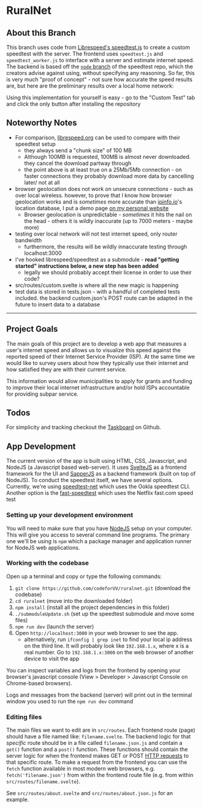 # RuralNet

## About this Branch

This branch uses code from [Librespeed's speedtest.js](https://github.com/librespeed/speedtest) to create a custom speedtest with the server. The frontend uses `speedtest.js` and `speedtest_worker.js` to interface with a server and estimate internet speed. The backend is based off the [`node` branch](https://github.com/librespeed/speedtest/tree/node) of the speedtest repo, which the creators advise against using, without specifying any reasoning. So far, this is very much "proof of concept" - not sure how accurate the speed results are, but here are the preliminary results over a local home network: 

Using this implementation for yourself is easy - go to the "Custom Test" tab and click the only button after installing the repository

## Noteworthy Notes

* For comparison, [librespeed.org](https://librespeed.org) can be used to compare with their speedtest setup
    * they always send a "chunk size" of 100 MB
    * Although 100MB is requested, 100MB is almost never downloaded. they cancel the download partway through
    * the point above is at least true on a 25Mb/5Mb connection - on faster connections they probably download more data by cancelling later/ not at all
* browser geolocation does not work on unsecure connections - such as over local wireless. however, to prove that I know how browser geolocation works and is *sometimes* more accurate than [ipinfo.io](ipinfo.io)'s location database, I put a demo page [on my personal website](https://natedimick.com/geolocation.html)
   * Browser geolocation is unpredictable - *sometimes* it hits the nail on the head - others it is wildly inaccurate (up to 7000 meters - maybe more)
* testing over local network will not test internet speed, only router bandwidth
    * furthermore, the results will be wildly innaccurate testing through localhost:3000
* I've hooked librespeed/speedtest as a submodule - **read "getting started" instructions below, a new step has been added**
    * legally we should probably accept their license in order to use their code?
* src/routes/custom.svelte is where all the new magic is happening 
* test data is stored in tests.json - with a handful of completed tests included. the backend custom.json's POST route can be adapted in the future to insert data to a database

--- 

## Project Goals

The main goals of this project are to develop a web app that measures a user's internet speed and allows us to visualize this speed against the reported speed of their Internet Service Provider (ISP). At the same time we would like to survey users about how they typically use their internet and how satisfied they are with their current service.

This information would allow municipalities to apply for grants and funding to improve their local internet infrastructure and/or hold ISPs accountable for providing subpar service.

## Todos

For simplicity and tracking checkout the [Taskboard](https://github.com/codeforUV/ruralnet/projects/1) on Github.

## App Development 

The current version of the app is built using HTML, CSS, Javascript, and NodeJS (a Javascript based web-server). It uses [SvelteJS](https://svelte.dev/) as a frontend framework for the UI and [SapperJS](https://svelte.dev/) as a backend framework (built on top of NodeJS). 
To conduct the speedtest itself, we have several options. Currently, we're using [speedtest-net](https://www.npmjs.com/package/speedtest-net) which uses the Ookla speedtest CLI. Another option is the [fast-speedtest](https://www.npmjs.com/package/fast-speed-test) which uses the Netflix fast.com speed test 

### Setting up your development environment

You will need to make sure that you have [NodeJS](https://nodejs.org/en/) setup on your computer. This will give you access to several command line programs. The primary one we'll be using is `npm` which a package manager and application runner for NodeJS web applications. 

### Working with the codebase

Open up a terminal and copy or type the following commands:

1. `git clone https://github.com/codeforUV/ruralnet.git` (download the codebase)
2. `cd ruralnet` (move into the downloaded folder)
3. `npm install` (install all the project dependencies in this folder)
4. `./submoduleUpdate.sh` (set up the speedtest submodule and move some files)
5. `npm run dev` (launch the server)
6. Open `http://localhost:3000` in your web browser to see the app. 
    * alternatively, run `ifconfig | grep inet` to find your local ip address on the third line. It will probably look like `192.168.1.x`, where x is a real number. Go to `192.168.1.x:3000` on the web browser of another device to visit the app

You can inspect variables and logs from the frontend by opening your browser's javascript console (View > Developer > Javascript Console on Chrome-based browsers).

Logs and messages from the backend (server) will print out in the terminal window you used to run the `npm run dev` command

### Editing files

The main files we want to edit are in `src/routes`. Each frontend route (page) should have a file named like: `filename.svelte`. The backend logic for that *specific* route should be in a file called `filename.json.js` and contain a `get()` function and a `post()`  function. These functions should contain the server logic for when the frontend makes GET or POST [HTTP requests](https://developer.mozilla.org/en-US/docs/Web/HTTP/Methods) to that specific route. To make a request from the frontend you can use the `fetch` function available in most modern web browsers, e.g. `fetch('filename.json')` from within the frontend route file (e.g. from within `src/routes/filename.svelte`).  

See `src/routes/about.svelte` and `src/routes/about.json.js` for an example.
